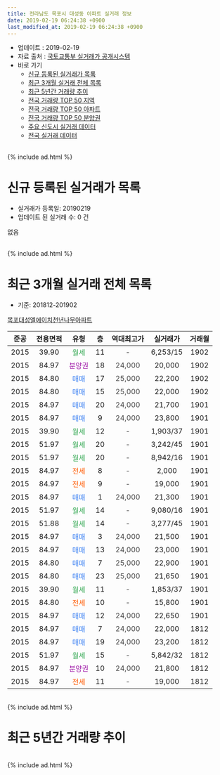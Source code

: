 ```yaml
---
title: 전라남도 목포시 대성동 아파트 실거래 정보
date: 2019-02-19 06:24:38 +0900
last_modified_at: 2019-02-19 06:24:38 +0900
---
```


* 업데이트 : 2019-02-19
* 자료 출처 : [국토교통부 실거래가 공개시스템](http://rt.molit.go.kr)
* 바로 가기
    * [신규 등록된 실거래가 목록](#신규-등록된-실거래가-목록)
    * [최근 3개월 실거래 전체 목록](#최근-3개월-실거래-전체-목록)
    * [최근 5년간 거래량 추이](#최근-5년간-거래량-추이)
    * [전국 거래량 TOP 50 지역](https://inasie.github.io/apt-trade-info/최근-3개월-전국에서-가장-거래가-많이-발생한-지역)
    * [전국 거래량 TOP 50 아파트](https://inasie.github.io/apt-trade-info/최근-3개월-전국에서-가장-거래가-많이-발생한-아파트)
    * [전국 거래량 TOP 50 분양권](https://inasie.github.io/apt-trade-info/최근-3개월-전국에서-가장-거래가-많이-발생한-분양권)
    * [주요 신도시 실거래 데이터](https://inasie.github.io/apt-trade-info/주요-신도시)
    * [전국 실거래 데이터](https://inasie.github.io/apt-trade-info/전국)
<br>
{% include ad.html %}
<br>

# 신규 등록된 실거래가 목록
* 실거래가 등록일: 20190219
* 업데이트 된 실거래 수: 0 건

없음

<br>
{% include ad.html %}
<br>

# 최근 3개월 실거래 전체 목록
* 기준: 201812-201902


[목포대성엘에이치천년나무아파트](https://search.naver.com/search.naver?query=%EC%A0%84%EB%9D%BC%EB%82%A8%EB%8F%84+%EB%AA%A9%ED%8F%AC%EC%8B%9C+%EB%8C%80%EC%84%B1%EB%8F%99+%EB%AA%A9%ED%8F%AC%EB%8C%80%EC%84%B1%EC%97%98%EC%97%90%EC%9D%B4%EC%B9%98%EC%B2%9C%EB%85%84%EB%82%98%EB%AC%B4%EC%95%84%ED%8C%8C%ED%8A%B8)

|준공|전용면적|유형|층|역대최고가|실거래가|거래월|
|:---:|:---:|:---:|:---:|:---:|:---:|:---:|
|2015|39.90|<span style="color:#34a853">월세</span>|11|<span style="color:#444444">-</span>|6,253/15|1902|
|2015|84.97|<span style="color:#9C11A5">분양권</span>|18|<span style="color:#444444">24,000</span>|20,000|1902|
|2015|84.80|<span style="color:#4285f3">매매</span>|17|<span style="color:#444444">25,000</span>|22,200|1902|
|2015|84.80|<span style="color:#4285f3">매매</span>|15|<span style="color:#444444">25,000</span>|22,000|1902|
|2015|84.97|<span style="color:#4285f3">매매</span>|20|<span style="color:#444444">24,000</span>|21,700|1901|
|2015|84.97|<span style="color:#4285f3">매매</span>|9|<span style="color:#444444">24,000</span>|23,800|1901|
|2015|39.90|<span style="color:#34a853">월세</span>|12|<span style="color:#444444">-</span>|1,903/37|1901|
|2015|51.97|<span style="color:#34a853">월세</span>|20|<span style="color:#444444">-</span>|3,242/45|1901|
|2015|51.97|<span style="color:#34a853">월세</span>|20|<span style="color:#444444">-</span>|8,942/16|1901|
|2015|84.97|<span style="color:#ff5a00">전세</span>|8|<span style="color:#444444">-</span>|2,000|1901|
|2015|84.97|<span style="color:#ff5a00">전세</span>|9|<span style="color:#444444">-</span>|19,000|1901|
|2015|84.97|<span style="color:#4285f3">매매</span>|1|<span style="color:#444444">24,000</span>|21,300|1901|
|2015|51.97|<span style="color:#34a853">월세</span>|14|<span style="color:#444444">-</span>|9,080/16|1901|
|2015|51.88|<span style="color:#34a853">월세</span>|14|<span style="color:#444444">-</span>|3,277/45|1901|
|2015|84.97|<span style="color:#4285f3">매매</span>|3|<span style="color:#444444">24,000</span>|21,500|1901|
|2015|84.97|<span style="color:#4285f3">매매</span>|13|<span style="color:#444444">24,000</span>|23,000|1901|
|2015|84.80|<span style="color:#4285f3">매매</span>|7|<span style="color:#444444">25,000</span>|22,900|1901|
|2015|84.80|<span style="color:#4285f3">매매</span>|23|<span style="color:#444444">25,000</span>|21,650|1901|
|2015|39.90|<span style="color:#34a853">월세</span>|11|<span style="color:#444444">-</span>|1,853/37|1901|
|2015|84.80|<span style="color:#ff5a00">전세</span>|10|<span style="color:#444444">-</span>|15,800|1901|
|2015|84.97|<span style="color:#4285f3">매매</span>|12|<span style="color:#444444">24,000</span>|22,650|1901|
|2015|84.97|<span style="color:#4285f3">매매</span>|7|<span style="color:#444444">24,000</span>|22,000|1812|
|2015|84.97|<span style="color:#4285f3">매매</span>|19|<span style="color:#444444">24,000</span>|23,200|1812|
|2015|51.97|<span style="color:#34a853">월세</span>|15|<span style="color:#444444">-</span>|5,842/32|1812|
|2015|84.97|<span style="color:#9C11A5">분양권</span>|10|<span style="color:#444444">24,000</span>|21,800|1812|
|2015|84.97|<span style="color:#ff5a00">전세</span>|11|<span style="color:#444444">-</span>|19,000|1812|


<br>
{% include ad.html %}
<br>

# 최근 5년간 거래량 추이


<div style="width:100%;">
    <canvas id="deal_progress" height="200"></canvas>
</div>

<script>
new Chart(document.getElementById("deal_progress"), {
    type: 'line',
    data: {
        labels: ['201402','201403','201404','201405','201406','201407','201408','201409','201410','201411','201412','201501','201502','201503','201504','201505','201506','201507','201508','201509','201510','201511','201512','201601','201602','201603','201604','201605','201606','201607','201608','201609','201610','201611','201612','201701','201702','201703','201704','201705','201706','201707','201708','201709','201710','201711','201712','201801','201802','201803','201804','201805','201806','201807','201808','201809','201810','201811','201812','201901','201902'],
        datasets: [{
            label: '매매',
            pointRadius: 1,
            data: [0, 0, 0, 0, 0, 0, 0, 0, 0, 0, 0, 0, 0, 0, 0, 0, 0, 0, 0, 0, 0, 0, 0, 2, 0, 0, 2, 1, 3, 0, 2, 1, 1, 4, 5, 1, 5, 3, 5, 4, 4, 4, 4, 7, 4, 7, 4, 11, 9, 10, 13, 10, 4, 3, 8, 11, 6, 4, 3, 8, 3],
            borderColor: "rgba(255, 201, 14, 1)",
            backgroundColor: "rgba(255, 201, 14, 0.5)",
            fill: false,
            lineTension: 0
        },{
            label: '전월세',
            pointRadius: 1,
            data: [0, 0, 0, 0, 0, 0, 0, 0, 0, 0, 0, 0, 1, 1, 0, 0, 6, 1, 3, 1, 5, 3, 9, 28, 101, 77, 39, 9, 9, 12, 7, 9, 7, 3, 3, 4, 5, 4, 2, 3, 4, 3, 7, 6, 6, 2, 7, 18, 20, 58, 14, 18, 13, 5, 5, 2, 5, 3, 2, 9, 1],
            borderColor: "rgba(0, 141, 185, 1)",
            backgroundColor: "rgba(0, 141, 185, 0.5)",
            fill: false,
            lineTension: 0
        }
        ]
    },
    options: {
        responsive: true,
        title: {
            display: false
        },
        tooltips: {
            mode: 'index',
            intersect: false
        },
        hover: {
            mode: 'nearest',
            intersect: true
        },
        scales: {
            xAxes: [{
                display: true,
                scaleLabel: {
                    display: true,
                    labelString: '년/월'
                }
            }],
            yAxes: [{
                display: true,
                ticks: {
                    suggestedMin: 0,
                },
                scaleLabel: {
                    display: true,
                    labelString: '실거래 수'
                }
            }]
        }
    }
});

</script>


<br>
{% include ad.html %}
<br>

